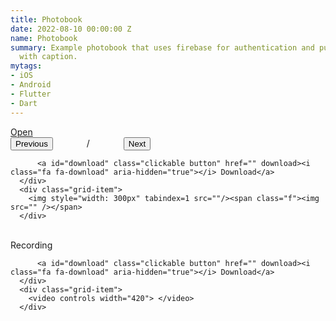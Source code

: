 ```yaml
---
title: Photobook
date: 2022-08-10 00:00:00 Z
name: Photobook
summary: Example photobook that uses firebase for authentication and pulling images
  with caption.
mytags:
- iOS
- Android
- Flutter
- Dart
---
```


<div id="photobook" class="grid-container">
      <div class="grid-item actions">
          <a id="open" class="clickable button" href="" target="_blank"><i class="fa fa-external-link" aria-hidden="true"></i> Open</a>
          <div>
              <button id="prev" class="clickable button" onclick="photobook.prevphoto()">Previous</button>
              <span style="margin: 0px 50px;"><span id="page_num"></span> / <span id="page_count"></span></span>
              <button id="next" class="clickable button" onclick="photobook.nextphoto()">Next</button>
          </div>
          
          <a id="download" class="clickable button" href="" download><i class="fa fa-download" aria-hidden="true"></i> Download</a>
      </div>
      <div class="grid-item"> 
        <img style="width: 300px" tabindex=1 src=""/><span class="f"><img src="" /></span>
      </div>
  </div>

<br>

<div id="photobookvideo" class="grid-container">
      <div class="grid-item actions">
          <div>
             <span> Recording </span>
          </div>
          
          <a id="download" class="clickable button" href="" download><i class="fa fa-download" aria-hidden="true"></i> Download</a>
      </div>
      <div class="grid-item"> 
        <video controls width="420"> </video>
      </div>
  </div>

  
<script type="text/javascript">
   const photobook = new PhotoGrid('photobook', ['{{ 'assets/images/photobook/screenshot.png' | relative_url}}', '{{ 'assets/images/photobook/screenshot2.png' | relative_url}}', '{{ 'assets/images/photobook/screenshot3.png' | relative_url}}', '{{ 'assets/images/photobook/screenshot4.png' | relative_url}}'])


   const recording = new VideoContainer('photobookvideo', '{{ 'assets/images/photobook/progressive.mp4' | relative_url}}');
</script>
